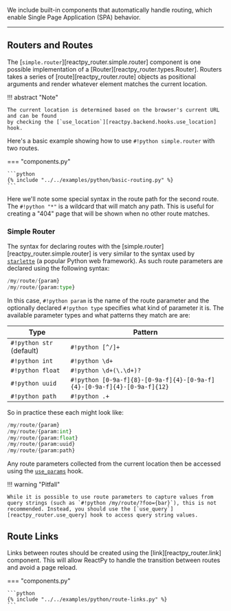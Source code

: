 We include built-in components that automatically handle routing, which enable Single Page Application (SPA) behavior.

---

## Routers and Routes

The [`simple.router`][reactpy_router.simple.router] component is one possible implementation of a [Router][reactpy_router.types.Router]. Routers takes a series of [route][reactpy_router.route] objects as positional arguments and render whatever element matches the current location.

!!! abstract "Note"

    The current location is determined based on the browser's current URL and can be found
    by checking the [`use_location`][reactpy.backend.hooks.use_location] hook.

Here's a basic example showing how to use `#!python simple.router` with two routes.

=== "components.py"

    ```python
    {% include "../../examples/python/basic-routing.py" %}
    ```

Here we'll note some special syntax in the route path for the second route. The `#!python "*"` is a wildcard that will match any path. This is useful for creating a "404" page that will be shown when no other route matches.

### Simple Router

The syntax for declaring routes with the [simple.router][reactpy_router.simple.router] is very similar to the syntax used by [`starlette`](https://www.starlette.io/routing/) (a popular Python web framework). As such route parameters are declared using the following syntax:

```python linenums="0"
/my/route/{param}
/my/route/{param:type}
```

In this case, `#!python param` is the name of the route parameter and the optionally declared `#!python type` specifies what kind of parameter it is. The available parameter types and what patterns they match are are:

| Type | Pattern |
| --- | --- |
| `#!python str` (default) | `#!python [^/]+` |
| `#!python int` | `#!python \d+` |
| `#!python float` | `#!python \d+(\.\d+)?` |
| `#!python uuid` | `#!python [0-9a-f]{8}-[0-9a-f]{4}-[0-9a-f]{4}-[0-9a-f]{4}-[0-9a-f]{12}` |
| `#!python path` | `#!python .+` |

So in practice these each might look like:

```python linenums="0"
/my/route/{param}
/my/route/{param:int}
/my/route/{param:float}
/my/route/{param:uuid}
/my/route/{param:path}
```

Any route parameters collected from the current location then be accessed using the [`use_params`](#using-parameters) hook.

!!! warning "Pitfall"

    While it is possible to use route parameters to capture values from query strings (such as `#!python /my/route/?foo={bar}`), this is not recommended. Instead, you should use the [`use_query`][reactpy_router.use_query] hook to access query string values.

## Route Links

Links between routes should be created using the [link][reactpy_router.link] component. This will allow ReactPy to handle the transition between routes and avoid a page reload.

=== "components.py"

    ```python
    {% include "../../examples/python/route-links.py" %}
    ```
